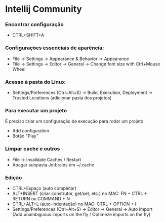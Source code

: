 # Intellij Community

### Encontrar configuração

- CTRL+SHIFT+A

### Configurações essenciais de aparência:

- File -> Settings -> Appearance & Behavior -> Appearance
- File -> Settings -> Editor -> General -> Change font size with Ctrl+Mouse Wheel

### Acesso à pasta do Linux

- Settings/Preferences (Ctrl+Alt+S) -> Build, Execution, Deployment -> Trusted Locations
(adicionar pasta dos projetos)

### Para executar um projeto

É preciso criar um configuração de execução para rodar um projeto

- Add configuration
- Botão "Play"

### Limpar cache e outros

- File -> Invalidate Caches / Restart
- Apagar subpasta Jetbrains em ~/.cache

### Edição

- CTRL+Espaço (auto completar)
- ALT+INSERT (criar construtor, get/set, etc.) no MAC: FN + CTRL + RETURN ou COMMAND + N
- CTRL+ALT+L (auto-indentação) no MAC: CTRL + OPTION + I
- Settings/Preferences (Ctrl+Alt+S) -> Editor -> General -> Auto Import (Add unambiguous imports on the fly / Optimeze imports on the fly)

